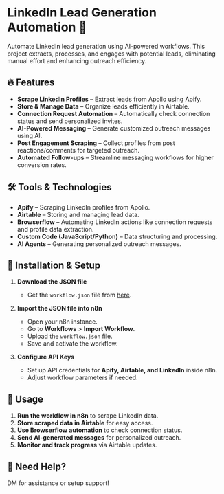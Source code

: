 # LinkedIn Lead Generation Automation 🚀  

Automate LinkedIn lead generation using AI-powered workflows. This project extracts, processes, and engages with potential leads, eliminating manual effort and enhancing outreach efficiency.  

## 🔥 Features  
- **Scrape LinkedIn Profiles** – Extract leads from Apollo using Apify.  
- **Store & Manage Data** – Organize leads efficiently in Airtable.  
- **Connection Request Automation** – Automatically check connection status and send personalized invites.  
- **AI-Powered Messaging** – Generate customized outreach messages using AI.  
- **Post Engagement Scraping** – Collect profiles from post reactions/comments for targeted outreach.  
- **Automated Follow-ups** – Streamline messaging workflows for higher conversion rates.  

## 🛠 Tools & Technologies  
- **Apify** – Scraping LinkedIn profiles from Apollo.  
- **Airtable** – Storing and managing lead data.  
- **Browserflow** – Automating LinkedIn actions like connection requests and profile data extraction.  
- **Custom Code (JavaScript/Python)** – Data structuring and processing.  
- **AI Agents** – Generating personalized outreach messages.

## 🚀 Installation & Setup  

1. **Download the JSON file**  
   - Get the `workflow.json` file from [here]([#](https://github.com/debjitrh007/linkedin-ai-outreach/blob/main/Linkedin_Lead_Generation.json)).  

2. **Import the JSON file into n8n**  
   - Open your n8n instance.  
   - Go to **Workflows** > **Import Workflow**.  
   - Upload the `workflow.json` file.  
   - Save and activate the workflow.  

3. **Configure API Keys**  
   - Set up API credentials for **Apify, Airtable, and LinkedIn** inside n8n.  
   - Adjust workflow parameters if needed.  

## 🚀 Usage  

1. **Run the workflow in n8n** to scrape LinkedIn data.  
2. **Store scraped data in Airtable** for easy access.  
3. **Use Browserflow automation** to check connection status.  
4. **Send AI-generated messages** for personalized outreach.  
5. **Monitor and track progress** via Airtable updates.  

## 📩 Need Help?  

DM for assistance or setup support!  
